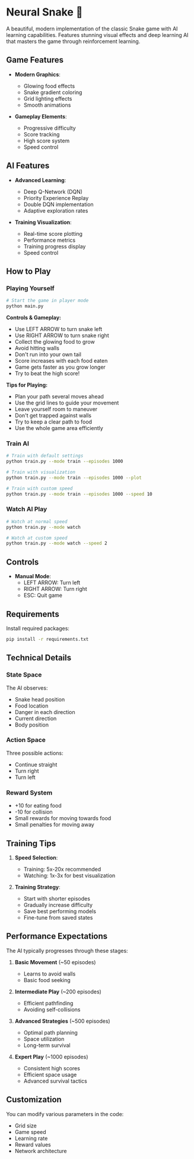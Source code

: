 # Neural Snake 🐍

A beautiful, modern implementation of the classic Snake game with AI learning capabilities. Features stunning visual effects and deep learning AI that masters the game through reinforcement learning.

## Game Features

- **Modern Graphics**:
  - Glowing food effects
  - Snake gradient coloring
  - Grid lighting effects
  - Smooth animations

- **Gameplay Elements**:
  - Progressive difficulty
  - Score tracking
  - High score system
  - Speed control

## AI Features

- **Advanced Learning**:
  - Deep Q-Network (DQN)
  - Priority Experience Replay
  - Double DQN implementation
  - Adaptive exploration rates

- **Training Visualization**:
  - Real-time score plotting
  - Performance metrics
  - Training progress display
  - Speed control

## How to Play

### Playing Yourself
```bash
# Start the game in player mode
python main.py
```

**Controls & Gameplay:**
- Use LEFT ARROW to turn snake left
- Use RIGHT ARROW to turn snake right
- Collect the glowing food to grow
- Avoid hitting walls
- Don't run into your own tail
- Score increases with each food eaten
- Game gets faster as you grow longer
- Try to beat the high score!

**Tips for Playing:**
- Plan your path several moves ahead
- Use the grid lines to guide your movement
- Leave yourself room to maneuver
- Don't get trapped against walls
- Try to keep a clear path to food
- Use the whole game area efficiently

### Train AI
```bash
# Train with default settings
python train.py --mode train --episodes 1000

# Train with visualization
python train.py --mode train --episodes 1000 --plot

# Train with custom speed
python train.py --mode train --episodes 1000 --speed 10
```

### Watch AI Play
```bash
# Watch at normal speed
python train.py --mode watch

# Watch at custom speed
python train.py --mode watch --speed 2
```

## Controls

- **Manual Mode**:
  - LEFT ARROW: Turn left
  - RIGHT ARROW: Turn right
  - ESC: Quit game

## Requirements

Install required packages:
```bash
pip install -r requirements.txt
```

## Technical Details

### State Space
The AI observes:
- Snake head position
- Food location
- Danger in each direction
- Current direction
- Body position

### Action Space
Three possible actions:
- Continue straight
- Turn right
- Turn left

### Reward System
- +10 for eating food
- -10 for collision
- Small rewards for moving towards food
- Small penalties for moving away

## Training Tips

1. **Speed Selection**:
   - Training: 5x-20x recommended
   - Watching: 1x-3x for best visualization

2. **Training Strategy**:
   - Start with shorter episodes
   - Gradually increase difficulty
   - Save best performing models
   - Fine-tune from saved states

## Performance Expectations

The AI typically progresses through these stages:
1. **Basic Movement** (~50 episodes)
   - Learns to avoid walls
   - Basic food seeking

2. **Intermediate Play** (~200 episodes)
   - Efficient pathfinding
   - Avoiding self-collisions

3. **Advanced Strategies** (~500 episodes)
   - Optimal path planning
   - Space utilization
   - Long-term survival

4. **Expert Play** (~1000 episodes)
   - Consistent high scores
   - Efficient space usage
   - Advanced survival tactics

## Customization

You can modify various parameters in the code:
- Grid size
- Game speed
- Learning rate
- Reward values
- Network architecture
